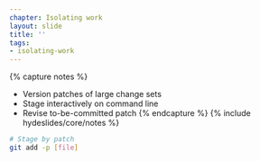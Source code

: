 ```yaml
---
chapter: Isolating work
layout: slide
title: ''
tags:
- isolating-work
---
```


{% capture notes %}
* Version patches of large change sets
* Stage interactively on command line
* Revise to-be-committed patch
{% endcapture %}
{% include hydeslides/core/notes %}

```bash
# Stage by patch
git add -p [file]
```

